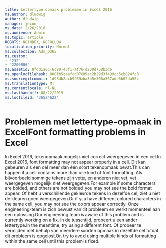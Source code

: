 ```yaml
---
title: Lettertype opmaak problemen in Excel 2016
ms.author: dludwig
author: dludwig
manager: jecon
ms.date: 2/26/2018
ms.audience: Admin
ms.topic: article
ROBOTS: NOINDEX, NOFOLLOW
localization_priority: Normal
ms.collection: Adm_O365
ms.custom:
- "232"
- "2200006"
ms.assetid: 8fdd1a0c-6c90-43f1-af70-d200d758b3d6
ms.openlocfilehash: 808fb5caefcd07885ac2b29d3f499cc5cb824fc3
ms.sourcegitcommit: 1d98db8acb9959aba3b5e308a567ade6b62da56c
ms.translationtype: MT
ms.contentlocale: nl-NL
ms.lasthandoff: 08/22/2019
ms.locfileid: "36524622"
---
```

# <a name="font-formatting-problems-in-excel"></a><span data-ttu-id="51b81-102">Problemen met lettertype-opmaak in Excel</span><span class="sxs-lookup"><span data-stu-id="51b81-102">Font formatting problems in Excel</span></span>

<span data-ttu-id="51b81-103">In Excel 2016, tekenopmaak mogelijk niet correct weergegeven in een cel.</span><span class="sxs-lookup"><span data-stu-id="51b81-103">In Excel 2016, font formatting may not appear properly in a cell.</span></span> <span data-ttu-id="51b81-104">Dit kan gebeuren als een cel meer dan één soort tekenopmaak bevat.</span><span class="sxs-lookup"><span data-stu-id="51b81-104">This can happen if a cell contains more than one kind of font formatting.</span></span> <span data-ttu-id="51b81-105">Als bijvoorbeeld sommige tekens zijn vette, en anderen niet vet, vet weergegeven mogelijk niet weergegeven.</span><span class="sxs-lookup"><span data-stu-id="51b81-105">For example if some characters are bolded, and others are not bolded, you may not see the bold format appear.</span></span> <span data-ttu-id="51b81-106">Of hebt u verschillende gekleurde tekens in dezelfde cel, ziet u niet de kleuren goed weergegeven.</span><span class="sxs-lookup"><span data-stu-id="51b81-106">Or if you have different colored characters in the same cell, you may not see the colors appear correctly.</span></span> <span data-ttu-id="51b81-107">Onze engineering-team is zich bewust van dit probleem en werkt momenteel aan een oplossing.</span><span class="sxs-lookup"><span data-stu-id="51b81-107">Our engineering team is aware of this problem and is currently working on a fix.</span></span> <span data-ttu-id="51b81-108">In de tussentijd, probeert u een ander lettertype.</span><span class="sxs-lookup"><span data-stu-id="51b81-108">In the meantime, try using a different font.</span></span> <span data-ttu-id="51b81-109">Of probeer te vermijden met behulp van meerdere soorten opmaak in dezelfde cel totdat dit probleem is opgelost.</span><span class="sxs-lookup"><span data-stu-id="51b81-109">Or, try to avoid using multiple kinds of formatting within the same cell until this problem is fixed.</span></span>
  